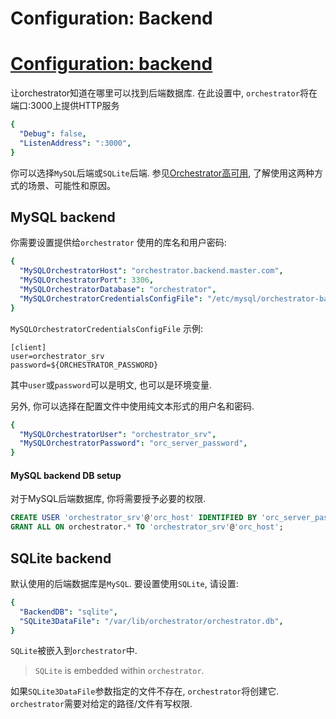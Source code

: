 # Configuration: Backend
# [Configuration: backend](https://github.com/openark/orchestrator/blob/master/docs/configuration-backend.md)
让orchestrator知道在哪里可以找到后端数据库. 在此设置中, `orchestrator`将在端口:3000上提供HTTP服务

```yaml
{
  "Debug": false,
  "ListenAddress": ":3000",
}
```
你可以选择`MySQL`后端或`SQLite`后端. 参见[Orchestrator高可用](https://github.com/Fanduzi/orchestrator-chn-doc/blob/master/Deployment/Orchestrator高可用.md), 了解使用这两种方式的场景、可能性和原因。

## MySQL backend
你需要设置提供给`orchestrator` 使用的库名和用户密码:

```yaml
{
  "MySQLOrchestratorHost": "orchestrator.backend.master.com",
  "MySQLOrchestratorPort": 3306,
  "MySQLOrchestratorDatabase": "orchestrator",
  "MySQLOrchestratorCredentialsConfigFile": "/etc/mysql/orchestrator-backend.cnf",
}
```
`MySQLOrchestratorCredentialsConfigFile` 示例:

```Plain Text
[client]
user=orchestrator_srv
password=${ORCHESTRATOR_PASSWORD}
```
其中`user`或`password`可以是明文, 也可以是环境变量.

另外, 你可以选择在配置文件中使用纯文本形式的用户名和密码.

```yaml
{
  "MySQLOrchestratorUser": "orchestrator_srv",
  "MySQLOrchestratorPassword": "orc_server_password",
}
```
#### MySQL backend DB setup
对于MySQL后端数据库, 你将需要授予必要的权限.

```sql
CREATE USER 'orchestrator_srv'@'orc_host' IDENTIFIED BY 'orc_server_password';
GRANT ALL ON orchestrator.* TO 'orchestrator_srv'@'orc_host';
```
## SQLite backend
默认使用的后端数据库是`MySQL`. 要设置使用`SQLite`, 请设置:

```yaml
{
  "BackendDB": "sqlite",
  "SQLite3DataFile": "/var/lib/orchestrator/orchestrator.db",  
}
```
`SQLite`被嵌入到`orchestrator`中.

> `SQLite` is embedded within `orchestrator`.

如果`SQLite3DataFile`参数指定的文件不存在, `orchestrator`将创建它. `orchestrator`需要对给定的路径/文件有写权限.
